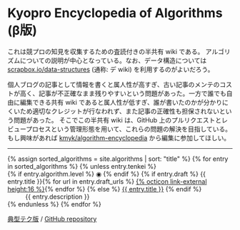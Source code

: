 # Kyopro Encyclopedia of Algorithms (β版)

これは競プロの知見を収集するための査読付きの半共有 wiki である。
アルゴリズムについての説明が中心となっている。なお、データ構造については [scrapbox.io/data-structures](https://scrapbox.io/data-structures/) (通称: デ wiki) を利用するのがよいだろう。

個人ブログの記事として情報を書くと属人性が高すぎ、古い記事のメンテのコストが高く、記事が不正確なまま残りやすいという問題があった。一方で誰でも自由に編集できる共有 wiki であると属人性が低すぎ、誰が書いたのかが分かりにくいため適切なクレジットが行なわれず、また記事の正確性も担保されないという問題があった。
そこでこの半共有 wiki は、GitHub 上のプルリクエストとレビュープロセスという管理形態を用いて、これらの問題の解決を目指している。
もし興味があれば [kmyk/algorithm-encyclopedia](https://github.com/kmyk/algorithm-encyclopedia) から編集に参加してほしい。

<hr>

<dl>
{% assign sorted_algorithms = site.algorithms | sort: "title" %}
{% for entry in sorted_algorithms %}
    {% unless entry.tenkei %}
        <dt>
            {% if entry.algorithm.level %}
                <span class="rating-color-{{ entry.algorithm.level }}">&#x25C9;</span>
            {% endif %}
            {% if entry.draft %}
                {{ entry.title }}{% for url in entry.draft_urls %} <a href="{{ url }}" class="link-external">{% octicon link-external height:16 %}</a>{% endfor %}
            {% else %}
                <a href="{{ entry.url | relative_url }}">{{ entry.title }}</a>
            {% endif %}
        </dt>
        <dd>{{ entry.description }}</dd>
    {% endunless %}
{% endfor %}
</dl>

<div class="footer-links">
    <a href="{{ "/tenkei" | relative_url }}">典型テク版</a> /
    <a href="{{ site.github.repository_url }}">GitHub repository</a>
</div>
